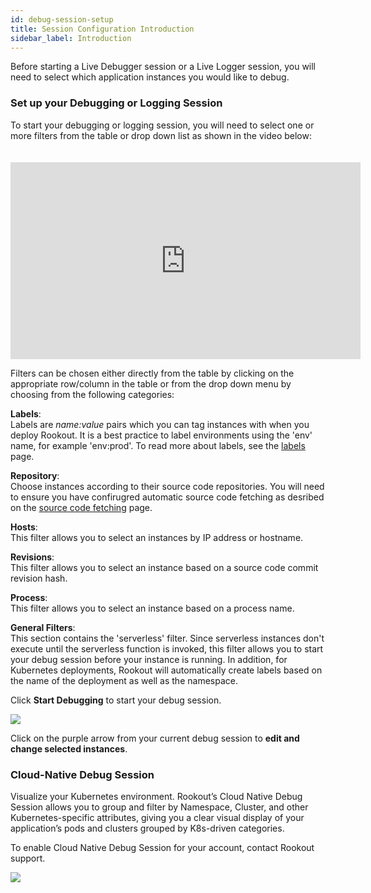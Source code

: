 ```yaml
---
id: debug-session-setup
title: Session Configuration Introduction
sidebar_label: Introduction
---
```

Before starting a Live Debugger session or a Live Logger session, you will need to select which application instances you would like to debug.

### Set up your Debugging or Logging Session 
To start your debugging or logging session, you will need to select one or more filters from the table or drop down list as shown in the video below:

<iframe style="margin: 20px 0 0 0" width="560" height="315" src="https://www.youtube.com/embed/T20vi4CIKwM" frameborder="0" allow="accelerometer; autoplay; encrypted-media; gyroscope; picture-in-picture" allowfullscreen></iframe>

Filters can be chosen either directly from the table by clicking on the appropriate row/column in the table or from the drop down menu by choosing from the following categories:

**Labels**:\
Labels are *name:value* pairs which you can tag instances with when you deploy Rookout. It is a best practice to label environments using the 'env' name, for example 'env:prod'. To read more about labels, see the [labels](https://docs.rookout.com/docs/projects-labels/) page.

**Repository**:\
Choose instances according to their source code repositories. You will need to ensure you have confirugred automatic source code fetching as desribed on the [source code fetching](https://docs.rookout.com/docs/source-repos/) page.

**Hosts**:\
This filter allows you to select an instances by IP address or hostname.

**Revisions**:\
This filter allows you to select an instance based on a source code commit revision hash.

**Process**:\
This filter allows you to select an instance based on a process name.

**General Filters**:\
This section contains the 'serverless' filter. Since serverless instances don't execute until the serverless function is invoked, this filter allows you to start your debug session before your instance is running.
In addition, for Kubernetes deployments, Rookout will automatically create labels based on the name of the deployment as well as the namespace.



Click **Start Debugging** to start your debug session.
 
<img src="/img/screenshots/arrow_to_server_selection.png"/>

Click on the purple arrow from your current debug session to **edit and change selected instances**.

### Cloud-Native Debug Session
Visualize your Kubernetes environment. Rookout’s Cloud Native Debug Session allows you to group and filter by Namespace, Cluster, and other Kubernetes-specific attributes, giving you a clear visual display of your application’s pods and clusters grouped by K8s-driven categories.  

To enable Cloud Native Debug Session for your account, contact Rookout support. 

<img src="/img/screenshots/cloud_native_session.jpg"/>
